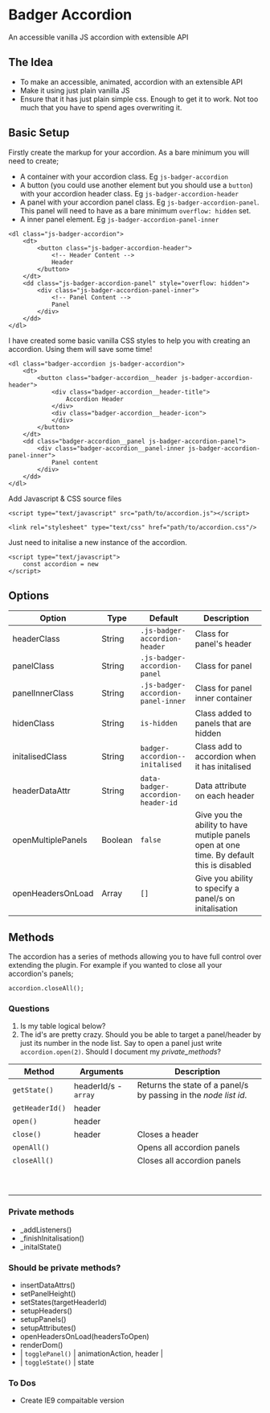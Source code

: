 # Badger Accordion
An accessible vanilla JS accordion with extensible API


## The Idea
 - To make an accessible, animated, accordion with an extensible API
 - Make it using just plain vanilla JS
 - Ensure that it has just plain simple css. Enough to get it to work. Not too much that you have to spend ages overwriting it.


## Basic Setup

Firstly create the markup for your accordion. As a bare minimum you will need to create;

 * A container with your accordion class. Eg `js-badger-accordion`
 * A button (you could use another element but you should use a `button`) with your accordion header class. Eg `js-badger-accordion-header`
 * A panel with your accordion panel class. Eg `js-badger-accordion-panel`. This panel will need to have as a bare minimum `overflow: hidden` set.
 * A inner panel element. Eg `js-badger-accordion-panel-inner`

```
<dl class="js-badger-accordion">
    <dt>
        <button class="js-badger-accordion-header">
            <!-- Header Content -->
            Header
        </button>
    </dt>
    <dd class="js-badger-accordion-panel" style="overflow: hidden">
        <div class="js-badger-accordion-panel-inner">
            <!-- Panel Content -->
            Panel
        </div>
    </dd>
</dl>
```

I have created some basic vanilla CSS styles to help you with creating an accordion. Using them will save some time!

```
<dl class="badger-accordion js-badger-accordion">
    <dt>
        <button class="badger-accordion__header js-badger-accordion-header">
            <div class="badger-accordion__header-title">
                Accordion Header
            </div>
            <div class="badger-accordion__header-icon">
            </div>
        </button>
    </dt>
    <dd class="badger-accordion__panel js-badger-accordion-panel">
        <div class="badger-accordion__panel-inner js-badger-accordion-panel-inner">
            Panel content
        </div>
    </dd>
</dl>
```


Add Javascript & CSS source files
```
<script type="text/javascript" src="path/to/accordion.js"></script>

<link rel="stylesheet" type="text/css" href="path/to/accordion.css"/>
```

Just need to initalise a new instance of the accordion.
```
<script type="text/javascript">
    const accordion = new
</script>    
```


## Options ##

| Option             | Type    | Default                            | Description |
| ---                | ---     | ---                                | ---   |
| headerClass        | String  | `.js-badger-accordion-header`      | Class for panel's header  |
| panelClass         | String  | `.js-badger-accordion-panel`       | Class for panel  |
| panelInnerClass    | String  | `.js-badger-accordion-panel-inner` | Class for panel inner container  |
| hidenClass         | String  | `is-hidden`                        | Class added to panels that are hidden  |
| initalisedClass    | String  | `badger-accordion--initalised`     | Class add to accordion when it has initalised   |
| headerDataAttr     | String  | `data-badger-accordion-header-id`  | Data attribute on each header   |
| openMultiplePanels | Boolean | `false`                              | Give you the ability to have mutiple panels open at one time. By default this is disabled  |
| openHeadersOnLoad  | Array   | `[] `                                | Give you ability to specify a panel/s on initalisation  |


## Methods ##

The accordion has a series of methods allowing you to have full control over extending the plugin. For example if you wanted to close all your accordion's panels;

```
accordion.closeAll();
```


### Questions ###
1. Is my table logical below?
2. The id's are pretty crazy. Should you be able to target a panel/header by just its number in the node list. Say to open a panel just write `accordion.open(2)`. Should I document my _private_methods_?

| Method          | Arguments            | Description |
|---              |---                   |---          |
| `getState()`    | headerId/s - `array` | Returns the state of a panel/s by passing in the _node list id_.|
| `getHeaderId()` | header               |             |
| `open()`        | header               |
| `close()`       | header               | Closes a header
| `openAll()`     |                      | Opens all accordion panels
| `closeAll()`    |                      | Closes all accordion panels
|   |   |   |
|   |   |   |
|   |   |   |
|   |   |   |
|   |   |   |
|   |   |   |
|   |   |   |
|   |   |   |
|   |   |   |



### Private methods ###
 - _addListeners()
 - _finishInitalisation()
 - _initalState()

### Should be private methods? ###
 - insertDataAttrs()
 - setPanelHeight()
 - setStates(targetHeaderId)
 - setupHeaders()
 - setupPanels()
 - setupAttributes()
 - openHeadersOnLoad(headersToOpen)
 - renderDom()
 - | `togglePanel()` | animationAction, header |
 - | `toggleState()`                      | state      



### To Dos
 - Create IE9 compaitable version
